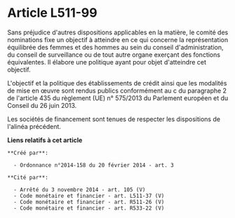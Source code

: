 # Article L511-99

Sans préjudice d'autres dispositions applicables en la matière, le comité des nominations fixe un objectif à atteindre en ce
qui concerne la représentation équilibrée des femmes et des hommes au sein du conseil d'administration, du conseil de
surveillance ou de tout autre organe exerçant des fonctions équivalentes. Il élabore une politique ayant pour objet
d'atteindre cet objectif.

L'objectif et la politique des établissements de crédit ainsi que les modalités de mise en œuvre sont rendus publics
conformément au c du paragraphe 2 de l'article 435 du règlement (UE) n° 575/2013 du Parlement européen et du Conseil du 26
juin 2013.

Les sociétés de financement sont tenues de respecter les dispositions de l'alinéa précédent.

**Liens relatifs à cet article**

	**Créé par**:

	  - Ordonnance n°2014-158 du 20 février 2014 - art. 3

	**Cité par**:

	  - Arrêté du 3 novembre 2014 - art. 105 (V)
	  - Code monétaire et financier - art. L511-37 (V)
	  - Code monétaire et financier - art. R511-26 (V)
	  - Code monétaire et financier - art. R533-22 (V)
